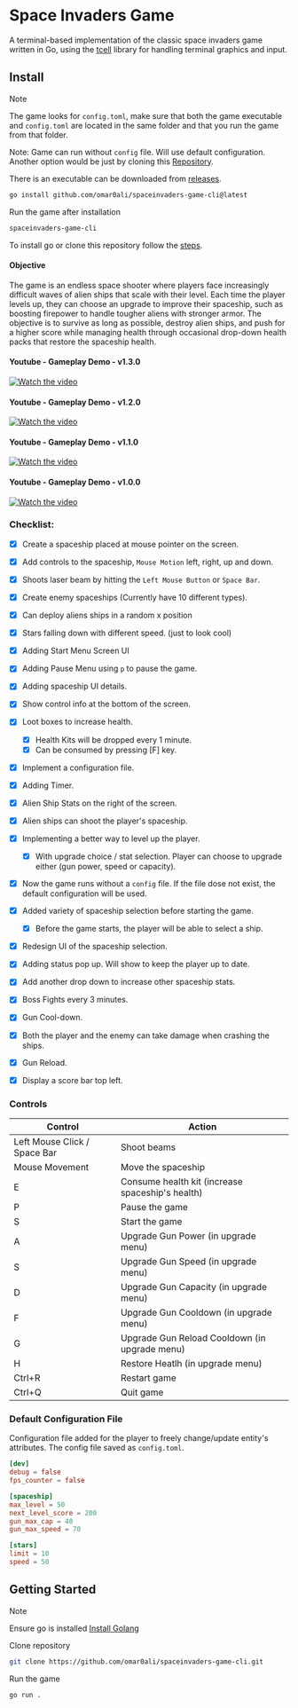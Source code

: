 # Space Invaders Game
A terminal-based implementation of the classic space invaders game written in Go, using the [tcell](https://github.com/gdamore/tcell) library for handling terminal graphics and input.

## Install

> [!NOTE]
> The game looks for `config.toml`, make sure that both the game executable and `config.toml` are located in the same folder and that you run the game from that folder. 
>
> Note: Game can run without `config` file. Will use default configuration.
> Another option would be just by cloning this [Repository](#getting-started).
>
> There is an executable can be downloaded from [releases](https://github.com/omar0ali/spaceinvaders-game-cli/releases).

```bash
go install github.com/omar0ali/spaceinvaders-game-cli@latest
```

Run the game after installation

```bash
spaceinvaders-game-cli
```

To install go or clone this repository follow the [steps](#getting-started).

#### Objective
The game is an endless space shooter where players face increasingly difficult waves of alien ships that scale with their level. Each time the player levels up, they can choose an upgrade to improve their spaceship, such as boosting firepower to handle tougher aliens with stronger armor. The objective is to survive as long as possible, destroy alien ships, and push for a higher score while managing health through occasional drop-down health packs that restore the spaceship health.

#### Youtube - Gameplay Demo - v1.3.0
[![Watch the video](https://img.youtube.com/vi/6RS4EPAq_ag/0.jpg)](https://www.youtube.com/watch?v=6RS4EPAq_ag)

#### Youtube - Gameplay Demo - v1.2.0
[![Watch the video](https://img.youtube.com/vi/23ziir_IJDY/0.jpg)](https://www.youtube.com/watch?v=23ziir_IJDY)

#### Youtube - Gameplay Demo - v1.1.0
[![Watch the video](https://img.youtube.com/vi/2flPiJvl4vU/0.jpg)](https://www.youtube.com/watch?v=2flPiJvl4vU)

#### Youtube - Gameplay Demo - v1.0.0
[![Watch the video](https://img.youtube.com/vi/DSeU1Lnglsg/0.jpg)](https://www.youtube.com/watch?v=DSeU1Lnglsg)

### Checklist:
- [X] Create a spaceship placed at mouse pointer on the screen.
- [X] Add controls to the spaceship, `Mouse Motion` left, right, up and down. 
- [X] Shoots laser beam by hitting the `Left Mouse Button` or `Space Bar`.
- [X] Create enemy spaceships (Currently have 10 different types).
- [X] Can deploy aliens ships in a random x position
- [X] Stars falling down with different speed. (just to look cool)
- [X] Adding Start Menu Screen UI
- [X] Adding Pause Menu using `p` to pause the game.
- [X] Adding spaceship UI details.
- [X] Show control info at the bottom of the screen.
- [X] Loot boxes to increase health.
    - [X] Health Kits will be dropped every 1 minute.
    - [X] Can be consumed by pressing [F] key.
- [X] Implement a configuration file.
- [X] Adding Timer.
- [X] Alien Ship Stats on the right of the screen.
- [X] Alien ships can shoot the player's spaceship.
- [X] Implementing a better way to level up the player.
    - [X] With upgrade choice /  stat selection. Player can choose to upgrade either (gun power, speed or capacity).
- [X] Now the game runs without a `config` file. If the file dose not exist, the default configuration will be used.
- [X] Added variety of spaceship selection before starting the game. 
    - [X] Before the game starts, the player will be able to select a ship.
- [X] Redesign UI of the spaceship selection.
- [X] Adding status pop up. Will show to keep the player up to date.
- [X] Add another drop down to increase other spaceship stats. 
- [X] Boss Fights every 3 minutes.
- [X] Gun Cool-down.
- [X] Both the player and the enemy can take damage when crashing the ships.
- [X] Gun Reload.
- [X] Display a score bar top left.


### Controls

| Control            | Action                                |
|--------------------|---------------------------------------|
| Left Mouse Click / Space Bar | Shoot beams                 |
| Mouse Movement     | Move the spaceship                    |
| E                  | Consume health kit (increase spaceship's health) |
| P                  | Pause the game                        |
| S                  | Start the game                        |
| A                  | Upgrade Gun Power  (in upgrade menu)  |
| S                  | Upgrade Gun Speed    (in upgrade menu)|
| D                  | Upgrade Gun Capacity   (in upgrade menu) |
| F                  | Upgrade Gun Cooldown    (in upgrade menu) |
| G                  | Upgrade Gun Reload Cooldown    (in upgrade menu)|
| H                  | Restore Heatlh    (in upgrade menu)   |
| Ctrl+R             | Restart game                          |
| Ctrl+Q             | Quit game                             |

### Default Configuration File
Configuration file added for the player to freely change/update entity's attributes. The config file saved as `config.toml`.

```toml
[dev]
debug = false
fps_counter = false

[spaceship]
max_level = 50
next_level_score = 200
gun_max_cap = 40
gun_max_speed = 70

[stars] 
limit = 10
speed = 50
```

## Getting Started

> [!NOTE]
> Ensure go is installed [Install Golang](https://go.dev/doc/install)

Clone repository

```bash
git clone https://github.com/omar0ali/spaceinvaders-game-cli.git
```

Run the game

```bash
go run .
```
